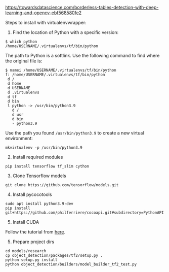 https://towardsdatascience.com/borderless-tables-detection-with-deep-learning-and-opencv-ebf568580fe2


Steps to install with virtualenvwrapper:

1. Find the location of Python with a specific version:

```
$ which python
/home/USERNAME/.virtualenvs/tf/bin/python
```

The path to Python is a softlink. Use the following command to find where the original file is:


```
$ namei /home/USERNAME/.virtualenvs/tf/bin/python
f: /home/USERNAME/.virtualenvs/tf/bin/python
 d /
 d home
 d USERNAME
 d .virtualenvs
 d tf
 d bin
 l python -> /usr/bin/python3.9
   d /
   d usr
   d bin
   - python3.9

```

Use the path you found `/usr/bin/python3.9` to create a new virtual environment:

```
mkvirtualenv -p /usr/bin/python3.9
```

2. Install required modules

```
pip install tensorflow tf_slim cython
```

3. Clone Tensorflow models

```
git clone https://github.com/tensorflow/models.git
```

4. Install pycocotools

```
sudo apt install python3.9-dev
pip install git+https://github.com/philferriere/cocoapi.git#subdirectory=PythonAPI
```

5. Install CUDA

Follow the tutorial from [here](https://www.tensorflow.org/install/gpu#install_cuda_with_apt).

5. Prepare project dirs

```
cd models/research
cp object_detection/packages/tf2/setup.py .
python setup.py install
python object_detection/builders/model_builder_tf2_test.py
```
